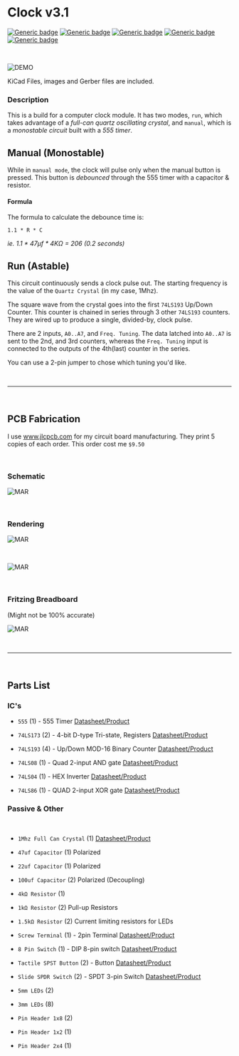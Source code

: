 # Clock v3.1

[![Generic badge](https://img.shields.io/badge/Status-Done-green.svg)](https://shields.io/) [![Generic badge](https://img.shields.io/badge/PCB-Built-green.svg)](https://shields.io/) [![Generic badge](https://img.shields.io/badge/QA-Pass-green.svg)](https://shields.io/) [![Generic badge](https://img.shields.io/badge/ERC-Pass-green.svg)](https://shields.io/) [![Generic badge](https://img.shields.io/badge/DRC-Pass-green.svg)](https://shields.io/)

<br/>

![DEMO](https://github.com/theWickedWebDev/8-bit-computer/blob/master/clock-module/clock-demo.gif?raw=true)


KiCad Files, images and Gerber files are included.

### Description
This is a build for a computer clock module. It has two modes, `run`, which takes advantage of a *full-can quartz oscillating crystal*, and `manual`, which is a *monostable circuit* built with a *555 timer*.

## Manual (Monostable)

While in `manual mode`, the clock will pulse only when the manual button is pressed. This button is *debounced* through the 555 timer with a capacitor & resistor.

#### Formula

The formula to calculate the debounce time is:
```
1.1 * R * C
```

*ie. 1.1 * 47μf * 4KΩ = 206 (0.2 seconds)*

## Run (Astable)

This circuit continuously sends a clock pulse out. The starting frequency is the value of the `Quartz Crystal` (in my case, 1Mhz). 

The square wave from the crystal goes into the first `74LS193` Up/Down Counter. This counter is chained in series through 3 other `74LS193` counters. They are wired up to produce a single, divided-by, clock pulse.

There are 2 inputs, `A0..A7`, and `Freq. Tuning`. The data latched into `A0..A7` is sent to the 2nd, and 3rd counters, whereas the `Freq. Tuning` input is connected to the outputs of the 4th(last) counter in the series.

You can use a 2-pin jumper to chose which tuning you'd like.

<br/>
<hr/>
<br/>

## PCB Fabrication
I use www.jlcpcb.com for my circuit board manufacturing. They print 5 copies of each order. This order cost me `$9.50`

<br/>

### Schematic

![MAR](https://github.com/theWickedWebDev/8-bit-computer/blob/master/clock-module/clock-sch.png?raw=true)

<br/>

### Rendering

![MAR](https://github.com/theWickedWebDev/8-bit-computer/blob/master/clock-module/clock-3d.png?raw=true)

<br/>

![MAR](https://github.com/theWickedWebDev/8-bit-computer/blob/master/clock-module/clock-board.png?raw=true)

<br/>

### Fritzing Breadboard
(Might not be 100% accurate)

![MAR](https://github.com/theWickedWebDev/8-bit-computer/blob/master/clock-module/clock-breadboard.png?raw=true)

<br/>
<hr/>
<br/>

## Parts List

### IC's
- `555` (1) - 555 Timer [Datasheet/Product](https://www.jameco.com/z/NE555P-Major-Brands-IC-LM555P-Single-Timer-LM555CN-NE555N-TL555P-MC1455P-_27422.html)

- `74LS173` (2) - 4-bit D-type Tri-state, Registers [Datasheet/Product](https://www.jameco.com/z/74LS173-Major-Brands-IC-74LS173-4-BIT-D-TYPE-REGISTER-3-STATE-OUTPUT_46922.html)

- `74LS193` (4) - Up/Down MOD-16 Binary Counter [Datasheet/Product](https://www.jameco.com/z/74LS193-Major-Brands-IC-74LS193-Synchronous-4-Bit-Up-Down-Binary-Counter_47036.html)

- `74LS08` (1) - Quad 2-input AND gate [Datasheet/Product](https://www.jameco.com/z/74LS08-Major-Brands-IC-74LS08-Quad-2-Input-Positive-AND-Gate_46375.html)

- `74LS04` (1) - HEX Inverter [Datasheet/Product](https://www.jameco.com/z/74LS04-Major-Brands-IC-74LS04-Hex-Inverter_46316.html)

- `74LS86` (1) - QUAD 2-input XOR gate [Datasheet/Product](https://www.jameco.com/z/74LS86-Major-Brands-IC-74LS86-QUAD-2-INPUT-EXCLUSIVE-OR-GATE_48098.html)

### Passive & Other
<br/>

- `1Mhz Full Can Crystal` (1) [Datasheet/Product](https://www.jameco.com/z/OSC1-Jameco-Valuepro-1-MHz-Full-Can-Crystal-Oscillator_27861.html)

- `47uf Capacitor` (1) Polarized
- `22uf Capacitor` (1) Polarized
- `100uf Capacitor` (2) Polarized (Decoupling)

- `4kΩ Resistor` (1)
- `1kΩ Resistor` (2) Pull-up Resistors
- `1.5kΩ Resistor` (2) Current limiting resistors for LEDs

- `Screw Terminal` (1) - 2pin Terminal [Datasheet/Product](https://www.jameco.com/z/EK500V-02P-R-Dinkle-Terminal-Block-Header-2-Position-Top-Screw-5mm-Solder-Straight-Thru-Hole-20A_160785.html)

- `8 Pin Switch` (1) - DIP 8-pin switch [Datasheet/Product](https://www.jameco.com/z/76SB08ST-Grayhill-DIP-Switch-On-Off-Single-Pole-Single-Throw-8-Raised-Rocker-0-15-Amp-30-Volt-PC-Pins-2000-Cycle-2-5mm-Through-Hole-Tube_696917.html)

- `Tactile SPST Button` (2) - Button [Datasheet/Product](https://www.jameco.com/z/JTP1230A-Apem-Components-Switch-Push-Button-Tactile-Single-Pole-Single-Throw-Off-Momentary-On-15-Volt-DC-20mA_1586074.html)

- `Slide SPDR Switch` (2) - SPDT 3-pin Switch [Datasheet/Product](https://www.jameco.com/z/EG218-E-Switch-Slide-Switch-SPDT-ON-ON-500mA-50VDC-3-Pin-Breadboard-Friendly_2314127.html)

- `5mm LEDs` (2)
- `3mm LEDs` (8)
- `Pin Header 1x8` (2)
- `Pin Header 1x2` (1)
- `Pin Header 2x4` (1)
